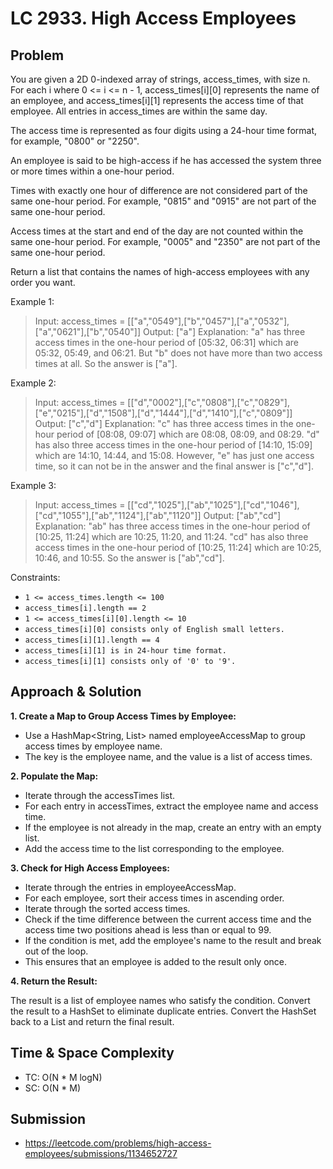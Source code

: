 # LC 2933. High Access Employees

## Problem

You are given a 2D 0-indexed array of strings, access_times, with size n. For each i where 0 <= i <= n - 1, access_times[i][0] represents the name of an employee, and access_times[i][1] represents the access time of that employee. All entries in access_times are within the same day.

The access time is represented as four digits using a 24-hour time format, for example, "0800" or "2250".

An employee is said to be high-access if he has accessed the system three or more times within a one-hour period.

Times with exactly one hour of difference are not considered part of the same one-hour period. For example, "0815" and "0915" are not part of the same one-hour period.

Access times at the start and end of the day are not counted within the same one-hour period. For example, "0005" and "2350" are not part of the same one-hour period.

Return a list that contains the names of high-access employees with any order you want.

Example 1:

>Input: access_times = [["a","0549"],["b","0457"],["a","0532"],["a","0621"],["b","0540"]]
Output: ["a"]
Explanation: "a" has three access times in the one-hour period of [05:32, 06:31] which are 05:32, 05:49, and 06:21.
But "b" does not have more than two access times at all.
So the answer is ["a"].

Example 2:

>Input: access_times = [["d","0002"],["c","0808"],["c","0829"],["e","0215"],["d","1508"],["d","1444"],["d","1410"],["c","0809"]]
Output: ["c","d"]
Explanation: "c" has three access times in the one-hour period of [08:08, 09:07] which are 08:08, 08:09, and 08:29.
"d" has also three access times in the one-hour period of [14:10, 15:09] which are 14:10, 14:44, and 15:08.
However, "e" has just one access time, so it can not be in the answer and the final answer is ["c","d"].

Example 3:

>Input: access_times = [["cd","1025"],["ab","1025"],["cd","1046"],["cd","1055"],["ab","1124"],["ab","1120"]]
Output: ["ab","cd"]
Explanation: "ab" has three access times in the one-hour period of [10:25, 11:24] which are 10:25, 11:20, and 11:24.
"cd" has also three access times in the one-hour period of [10:25, 11:24] which are 10:25, 10:46, and 10:55.
So the answer is ["ab","cd"].


Constraints:

- `1 <= access_times.length <= 100`
- `access_times[i].length == 2`
- `1 <= access_times[i][0].length <= 10`
- `access_times[i][0] consists only of English small letters.`
- `access_times[i][1].length == 4`
- `access_times[i][1] is in 24-hour time format.`
- `access_times[i][1] consists only of '0' to '9'.`


## Approach & Solution

**1. Create a Map to Group Access Times by Employee:**

- Use a HashMap<String, List<String>> named employeeAccessMap to group access times by employee name.
- The key is the employee name, and the value is a list of access times.

**2. Populate the Map:**

- Iterate through the accessTimes list.
- For each entry in accessTimes, extract the employee name and access time.
- If the employee is not already in the map, create an entry with an empty list.
- Add the access time to the list corresponding to the employee.

**3. Check for High Access Employees:**

- Iterate through the entries in employeeAccessMap.
- For each employee, sort their access times in ascending order.
- Iterate through the sorted access times.
- Check if the time difference between the current access time and the access time two positions ahead is less than or equal to 99.
- If the condition is met, add the employee's name to the result and break out of the loop.
- This ensures that an employee is added to the result only once.

**4. Return the Result:**

The result is a list of employee names who satisfy the condition.
Convert the result to a HashSet to eliminate duplicate entries.
Convert the HashSet back to a List and return the final result.

## Time & Space Complexity

- TC: O(N * M logN)
- SC: O(N * M)

## Submission

- https://leetcode.com/problems/high-access-employees/submissions/1134652727